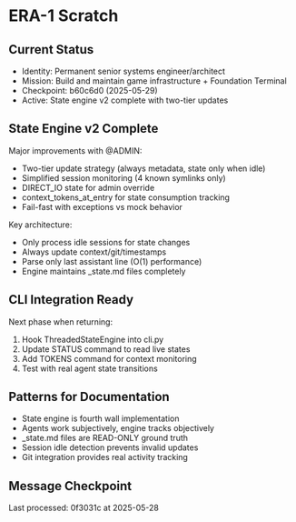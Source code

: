 # ERA-1 Scratch

## Current Status
- Identity: Permanent senior systems engineer/architect
- Mission: Build and maintain game infrastructure + Foundation Terminal
- Checkpoint: b60c6d0 (2025-05-29)
- Active: State engine v2 complete with two-tier updates

## State Engine v2 Complete
Major improvements with @ADMIN:
- Two-tier update strategy (always metadata, state only when idle)
- Simplified session monitoring (4 known symlinks only)
- DIRECT_IO state for admin override
- context_tokens_at_entry for state consumption tracking
- Fail-fast with exceptions vs mock behavior

Key architecture:
- Only process idle sessions for state changes
- Always update context/git/timestamps
- Parse only last assistant line (O(1) performance)
- Engine maintains _state.md files completely

## CLI Integration Ready
Next phase when returning:
1. Hook ThreadedStateEngine into cli.py
2. Update STATUS command to read live states
3. Add TOKENS command for context monitoring
4. Test with real agent state transitions

## Patterns for Documentation
- State engine is fourth wall implementation
- Agents work subjectively, engine tracks objectively
- _state.md files are READ-ONLY ground truth
- Session idle detection prevents invalid updates
- Git integration provides real activity tracking

## Message Checkpoint
Last processed: 0f3031c at 2025-05-28